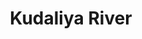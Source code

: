 ---
title: "Kudaliya River"
title_bn: "কুদালিয়া নদী"
description: "Kudaliya river starts from Rubber garden near Srimangal and ends at the Hail haor."
---